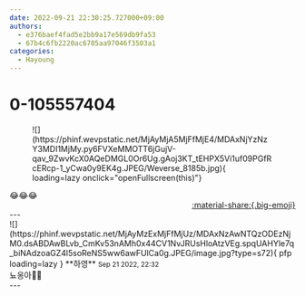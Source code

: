 ```yaml
---
date: 2022-09-21 22:30:25.727000+09:00
authors:
  - e376baef4fad5e2bb9a17e569db9fa53
  - 67b4c6fb2220ac6705aa97046f3503a1
categories:
  - Hayoung
---
```


# 0-105557404

<div class="post-container" markdown="1">
<div class="content-container md-sidebar__scrollwrap" markdown="1">


<figure markdown="1">
![](https://phinf.wevpstatic.net/MjAyMjA5MjFfMjE4/MDAxNjYzNzY3MDI1MjMy.py6FVXeMMOTT6jGujV-qav_9ZwvKcX0AQeDMGL0Or6Ug.gAoj3KT_tEHPX5Vi1uf09PGfRcERcp-1_yCwa0y9EK4g.JPEG/Weverse_8185b.jpg){ loading=lazy onclick="openFullscreen(this)"}
</figure>
😂😂😂

</div>
</div>

<div style="text-align: right;" markdown="1">
<a href="https://weverse.io/fromis9/fanpost/0-105557404" style="text-align: right;">:material-share:{.big-emoji}</a>
</div>
---

<div class="comments-container md-sidebar__scrollwrap" markdown="1">
<div class="comment" markdown="1">
<div class='id-container' markdown="1">
![](https://phinf.wevpstatic.net/MjAyMzExMjFfMjUz/MDAxNzAwNTQzODEzNjM0.dsABDAwBLvb_CmKv53nAMh0x44CV1NvJRUsHloAtzVEg.spqUAHYle7q_biNAdzoaGZ4l5soReNS5ww6awFUlCa0g.JPEG/image.jpg?type=s72){ pfp loading=lazy }
**<span class="artist">하영</span>** <small>Sep 21 2022, 22:32</small><br>
</div>
<div class='comment-body' markdown="1">
뇨옹아🥹🥹
</div>
</div>
</div>
---
